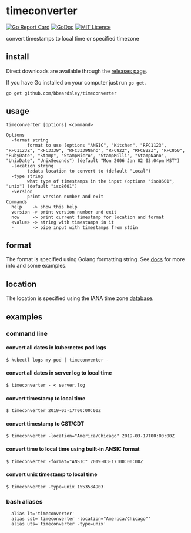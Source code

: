 # timeconverter
[![Go Report Card](https://goreportcard.com/badge/github.com/bbeardsley/timeconverter)](https://goreportcard.com/report/github.com/bbeardsley/timeconverter)
[![GoDoc](https://godoc.org/github.com/bbeardsley/timeconverter?status.svg)](https://godoc.org/github.com/bbeardsley/timeconverter)
[![MIT Licence](https://badges.frapsoft.com/os/mit/mit.svg?v=103)](https://opensource.org/licenses/mit-license.php)

convert timestamps to local time or specified timezone

## install
Direct downloads are available through the [releases page](https://github.com/bbeardsley/timeconverter/releases/latest).

If you have Go installed on your computer just run `go get`.

    go get github.com/bbeardsley/timeconverter

## usage
```
timeconverter [options] <command>

Options
  -format string
        format to use (options "ANSIC", "Kitchen", "RFC1123", "RFC1123Z", "RFC3339", "RFC3339Nano", "RFC822", "RFC822Z", "RFC850", "RubyDate", "Stamp", "StampMicro", "StampMilli", "StampNano", "UnixDate", "UnixSeconds") (default "Mon 2006 Jan 02 03:04pm MST")
  -location string
        tzdata location to convert to (default "Local")
  -type string
        what type of timestamps in the input (options "iso8601", "unix") (default "iso8601")
  -version
        print version number and exit
Commands
  help    -> show this help
  version -> print version number and exit
  now     -> print current timestamp for location and format
  <value> -> string with timestamps in it
  -       -> pipe input with timestamps from stdin
```
## format

The format is specified using Golang formatting string.  See [docs](https://yourbasic.org/golang/format-parse-string-time-date-example/) for more info and some examples.

## location

The location is specified using the IANA time zone [database](https://www.iana.org/time-zones).
## examples
### command line
#### convert all dates in kubernetes pod logs
```
$ kubectl logs my-pod | timeconverter -
```
#### convert all dates in server log to local time
```
$ timeconverter - < server.log
```

#### convert timestamp to local time
```
$ timeconverter 2019-03-17T00:00:00Z
```

#### convert timestamp to CST/CDT
```
$ timeconverter -location="America/Chicago" 2019-03-17T00:00:00Z
```

#### convert time to local time using built-in ANSIC format
```
$ timeconverter -format="ANSIC" 2019-03-17T00:00:00Z
```
#### convert unix timestamp to local time
```
$ timeconverter -type=unix 1553534903
```

### bash aliases
```
  alias lt='timeconverter'
  alias cst='timeconverter -location="America/Chicago"'
  alias uts='timeconverter -type=unix'
```

